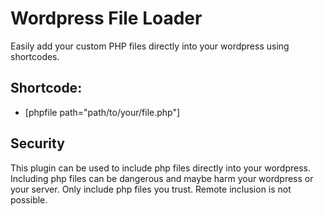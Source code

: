 # Wordpress File Loader

Easily add your custom PHP files directly into your wordpress using shortcodes.

## Shortcode:

* [phpfile path="path/to/your/file.php"]

## Security

This plugin can be used to include php files directly into your wordpress. Including php files can be dangerous and maybe harm your wordpress or your server. Only include php files you trust. Remote inclusion is not possible.
